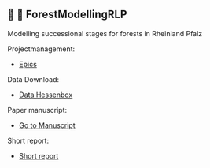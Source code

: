 ## :evergreen_tree: :deciduous_tree:	 ForestModellingRLP

Modelling successional stages for forests in Rheinland Pfalz

Projectmanagement:
* [Epics](https://github.com/envima/ForestModellingRLP/blob/master/Epics.md)

Data Download:

* [Data Hessenbox](https://hessenbox.uni-marburg.de/public?folderID=Mkx6Ukh1NjdvZFVRS2RyNmJXWmt2)

Paper manuscript:

* [Go to Manuscript](https://hessenbox.uni-marburg.de/open/MlVIRlNXVWNtRjl2eUVRbjE1V0xH/Waldmodellierung/020_Entwurf_Waldmodellierung.docx)

Short report: 

* [Short report](https://envima.github.io/ForestModellingRLP/)
